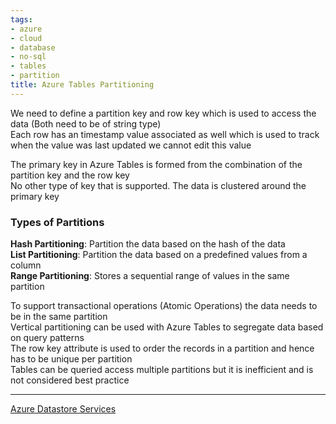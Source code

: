 ```yaml
---
tags:
- azure
- cloud
- database
- no-sql
- tables
- partition
title: Azure Tables Partitioning
---
```


We need to define a partition key and row key which is used to access the data (Both need to be of string type)  
Each row has an timestamp value associated as well which is used to track when the value was last updated we cannot edit this value

The primary key in Azure Tables is formed from the combination of the partition key and the row key  
No other type of key that is supported. The data is clustered around the primary key

### Types of Partitions

**Hash Partitioning**: Partition the data based on the hash of the data  
**List Partitioning**: Partition the data based on a predefined values from a column  
**Range Partitioning**: Stores a sequential range of values in the same partition

To support transactional operations (Atomic Operations) the data needs to be in the same partition  
Vertical partitioning can be used with Azure Tables to segregate data based on query patterns  
The row key attribute is used to order the records in a partition and hence has to be unique per partition  
Tables can be queried access multiple partitions but it is inefficient and is not considered best practice

---

[Azure Datastore Services](../azure-datastore-services.md)